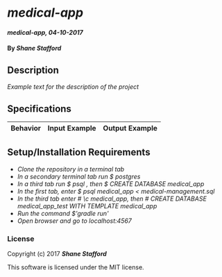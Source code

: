 # _medical-app_

#### _medical-app, 04-10-2017_

#### By _**Shane Stafford**_

## Description
_Example text for the description of the project_


## Specifications

| Behavior                   | Input Example     | Output Example    |
| -------------------------- | -----------------:| -----------------:|



## Setup/Installation Requirements

* _Clone the repository in a terminal tab_
* _In a secondary terminal tab run $ postgres_
* _In a third tab run $ psql , then $ CREATE DATABASE medical_app_
* _In the first tab, enter $ psql medical_app < medical-management.sql_
* _In the third tab enter # \c medical_app, then # CREATE DATABASE medical_app_test WITH TEMPLATE medical_app_
* _Run the command $'gradle run'_
* _Open browser and go to localhost:4567_


### License

Copyright (c) 2017 **_Shane Stafford_**

This software is licensed under the MIT license.
